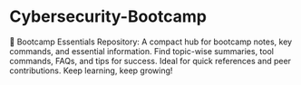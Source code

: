 # Cybersecurity-Bootcamp
🚀 Bootcamp Essentials Repository: A compact hub for bootcamp notes, key commands, and essential information. Find topic-wise summaries, tool commands, FAQs, and tips for success. Ideal for quick references and peer contributions. Keep learning, keep growing! 
